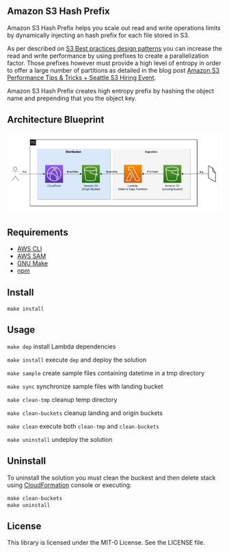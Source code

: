 
## Amazon S3 Hash Prefix
Amazon S3 Hash Prefix helps you scale out read and write operations limits by dynamically injecting an hash prefix for each file stored in S3.

As per described on [S3 Best practices design patterns](https://docs.aws.amazon.com/AmazonS3/latest/userguide/optimizing-performance.html) you can increase the read and write performance by using prefixes to create a parallelization factor. Those prefixes however must provide a high level of entropy in order to offer a large number of partitions as detailed in the blog post [Amazon S3 Performance Tips & Tricks + Seattle S3 Hiring Event](https://aws.amazon.com/blogs/aws/amazon-s3-performance-tips-tricks-seattle-hiring-event/).

Amazon S3 Hash Prefix creates high entropy prefix by hashing the object name and prepending that you the object key.

## Architecture Blueprint
![Architecture Blueprint](blueprint.png)

## Requirements
- [AWS CLI](https://aws.amazon.com/cli/)
- [AWS SAM](https://aws.amazon.com/serverless/sam/)
- [GNU Make](https://www.gnu.org/software/make/)
- [npm](https://www.npmjs.com/)

## Install
```
make install
```

## Usage
`make dep` install Lambda dependencies

`make install` execute `dep` and deploy the solution

`make sample` create sample files containing datetime in a tmp directory

`make sync` synchronize sample files with landing bucket

`make clean-tmp` cleanup temp directory

`make clean-buckets` cleanup landing and origin buckets

`make clean` execute both `clean-tmp` and `clean-buckets`

`make uninstall` undeploy the solution

## Uninstall
To uninstall the solution you must clean the buckest and then delete stack using [CloudFormation](https://console.aws.amazon.com/cloudformation/) console or executing:
```
make clean-buckets
make uninstall
```

## License
This library is licensed under the MIT-0 License. See the LICENSE file.
